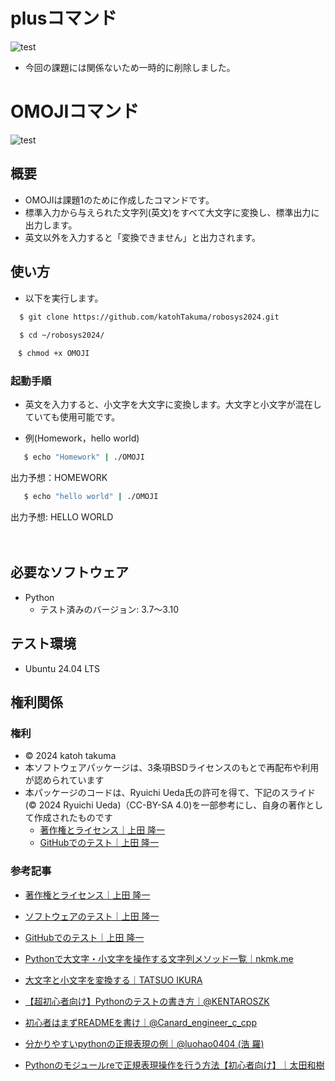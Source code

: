 # plusコマンド
![test](https://github.com/katohTakuma/robosys2024/actions/workflows/test.yml/badge.svg)
- 今回の課題には関係ないため一時的に削除しました。

# OMOJIコマンド
![test](https://github.com/katohTakuma/robosys2024/actions/workflows/test1.yml/badge.svg)
## 概要
- OMOJIは課題1のために作成したコマンドです。
- 標準入力から与えられた文字列(英文)をすべて大文字に変換し、標準出力に出力します。
- 英文以外を入力すると「変換できません」と出力されます。
 
## 使い方
 - 以下を実行します。
```bash
  $ git clone https://github.com/katohTakuma/robosys2024.git
  
  $ cd ~/robosys2024/

　$ chmod +x OMOJI
```
### 起動手順
  - 英文を入力すると、小文字を大文字に変換します。大文字と小文字が混在していても使用可能です。

  - 例(Homework，hello world)
```bash
   $ echo "Homework" | ./OMOJI
```
出力予想：HOMEWORK


```bash
   $ echo "hello world" | ./OMOJI
```
出力予想: HELLO WORLD

　　

## 必要なソフトウェア
 - Python
   - テスト済みのバージョン: 3.7～3.10

## テスト環境
- Ubuntu 24.04 LTS


  
## 権利関係
### 権利
- © 2024 katoh takuma
- 本ソフトウェアパッケージは、3条項BSDライセンスのもとで再配布や利用が認められています
- 本パッケージのコードは、Ryuichi Ueda氏の許可を得て、下記のスライド(© 2024 Ryuichi Ueda)（CC-BY-SA 4.0)を一部参考にし、自身の著作として作成されたものです
  - [著作権とライセンス｜上田 隆一](https://ryuichiueda.github.io/slides_marp/robosys2024/lesson5.html#10)
  - [GitHubでのテスト｜上田 隆一](https://ryuichiueda.github.io/slides_marp/robosys2024/lesson7.html#17)


### 参考記事
 -   [著作権とライセンス｜上田 隆一](https://ryuichiueda.github.io/slides_marp/robosys2024/lesson5.html#25)　

 -   [ソフトウェアのテスト｜上田 隆一](https://ryuichiueda.github.io/slides_marp/robosys2024/lesson6.html#16)　

 -   [GitHubでのテスト｜上田 隆一](https://ryuichiueda.github.io/slides_marp/robosys2024/lesson7.html#17)　

 - [Pythonで大文字・小文字を操作する文字列メソッド一覧｜nkmk.me](https://note.nkmk.me/python-capitalize-lower-upper-title/#upper)　
 
 - [大文字と小文字を変換する｜TATSUO IKURA](https://www.javadrive.jp/python/string/index12.html)　
 
 - [【超初心者向け】Pythonのテストの書き方｜@KENTAROSZK](https://qiita.com/KENTAROSZK/items/ae40bd509d0c114c3519)
 
 - [初心者はまずREADMEを書け｜@Canard_engineer_c_cpp](https://qiita.com/Canard_engineer_c_cpp/items/81ce4e53881138dbf37f)

 - [分かりやすいpythonの正規表現の例｜@luohao0404
(浩 羅)](https://qiita.com/arucraft/items/7c8811b5cf37d700adc4)

 - [Pythonのモジュールreで正規表現操作を行う方法【初心者向け】｜太田和樹](https://magazine.techacademy.jp/magazine/19307)　

